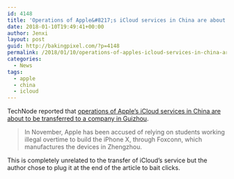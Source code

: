 ```yaml
---
id: 4148
title: 'Operations of Apple&#8217;s iCloud services in China are about to be transferred to a company in Guizhou'
date: 2018-01-10T19:49:41+00:00
author: Jenxi
layout: post
guid: http://bakingpixel.com/?p=4148
permalink: /2018/01/10/operations-of-apples-icloud-services-in-china-are-about-to-be-transferred-to-a-company-in-guizhou/
categories:
  - News
tags:
  - apple
  - china
  - icloud
---
```

TechNode reported that [operations of Apple&#8217;s iCloud services in China are about to be transferred to a company in Guizhou](http://technode.com/2018/01/10/apple-icloud-guizhou/).

> In November, Apple has been accused of relying on students working illegal overtime to build the iPhone X, through Foxconn, which manufactures the devices in Zhengzhou. 

This is completely unrelated to the transfer of iCloud&#8217;s service but the author chose to plug it at the end of the article to bait clicks.
